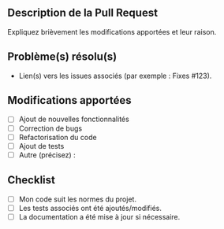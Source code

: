 ## Description de la Pull Request
Expliquez brièvement les modifications apportées et leur raison.

## Problème(s) résolu(s)
- Lien(s) vers les issues associés (par exemple : Fixes #123).

## Modifications apportées
- [ ] Ajout de nouvelles fonctionnalités
- [ ] Correction de bugs
- [ ] Refactorisation du code
- [ ] Ajout de tests
- [ ] Autre (précisez) : 

## Checklist
- [ ] Mon code suit les normes du projet.
- [ ] Les tests associés ont été ajoutés/modifiés.
- [ ] La documentation a été mise à jour si nécessaire.
